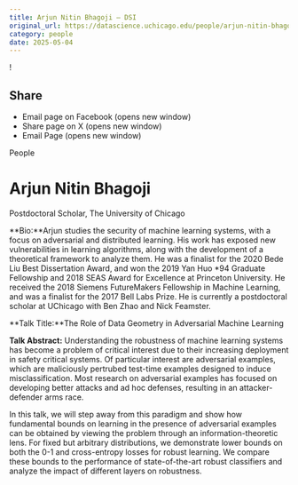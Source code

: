 ```yaml
---
title: Arjun Nitin Bhagoji – DSI
original_url: https://datascience.uchicago.edu/people/arjun-nitin-bhagoji
category: people
date: 2025-05-04
---
```


<!-- Table-like structure detected -->

!

## Share

* Email page on Facebook (opens new window)
* Share page on X (opens new window)
* Email Page (opens new window)

<!-- Table-like structure detected -->

People

# Arjun Nitin Bhagoji

Postdoctoral Scholar, The University of Chicago

**Bio:**Arjun studies the security of machine learning systems, with a focus on adversarial and distributed learning. His work has exposed new vulnerabilities in learning algorithms, along with the development of a theoretical framework to analyze them. He was a finalist for the 2020 Bede Liu Best Dissertation Award, and won the 2019 Yan Huo \*94 Graduate Fellowship and 2018 SEAS Award for Excellence at Princeton University. He received the 2018 Siemens FutureMakers Fellowship in Machine Learning, and was a finalist for the 2017 Bell Labs Prize. He is currently a postdoctoral scholar at UChicago with Ben Zhao and Nick Feamster.

**Talk Title:**The Role of Data Geometry in Adversarial Machine Learning

**Talk Abstract:** Understanding the robustness of machine learning systems has become a problem of critical interest due to their increasing deployment in safety critical systems. Of particular interest are adversarial examples, which are maliciously pertrubed test-time examples designed to induce misclassification. Most research on adversarial examples has focused on developing better attacks and ad hoc defenses, resulting in an attacker-defender arms race.

In this talk, we will step away from this paradigm and show how fundamental bounds on learning in the presence of adversarial examples can be obtained by viewing the problem through an information-theoretic lens. For fixed but arbitrary distributions, we demonstrate lower bounds on both the 0-1 and cross-entropy losses for robust learning. We compare these bounds to the performance of state-of-the-art robust classifiers and analyze the impact of different layers on robustness.